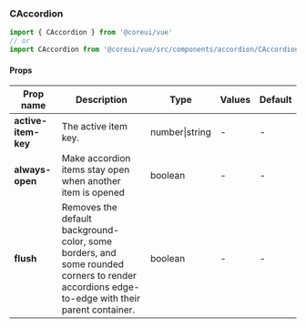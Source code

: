 ### CAccordion

```jsx
import { CAccordion } from '@coreui/vue'
// or
import CAccordion from '@coreui/vue/src/components/accordion/CAccordion'
```

#### Props

| Prop name           | Description                                                                                                                                 | Type           | Values | Default |
| ------------------- | ------------------------------------------------------------------------------------------------------------------------------------------- | -------------- | ------ | ------- |
| **active-item-key** | The active item key.                                                                                                                        | number\|string | -      | -       |
| **always-open**     | Make accordion items stay open when another item is opened                                                                                  | boolean        | -      | -       |
| **flush**           | Removes the default background-color, some borders, and some rounded corners to render accordions edge-to-edge with their parent container. | boolean        | -      | -       |
